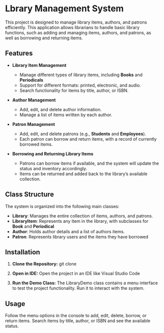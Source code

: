 # Lbrary Management System
This project is designed to manage library items, authors, and patrons efficiently. This application allows librarians to handle basic library functions, such as adding and managing items, authors, and patrons, as well as borrowing and returning items.
## Features
- **Library Item Management**
  - Manage different types of library items, including **Books** and **Periodicals**
  - Support for different formats: printed, electronic, and audio.
  - Search functionality for items by title, author, or ISBN.

- **Author Management**
  - Add, edit, and delete author information.
  - Manage a list of items written by each author.

- **Patron Management**
  - Add, edit, and delete patrons (e.g., **Students** and **Employees**).
  - Each patron can borrow and return items, with a record of currently borrowed items.

- **Borrowing and Returning Library Items**
  - Patrons can borrow items if available, and the system will update the status and inventory accordingly.
  - Items can be returned and added back to the library’s available collection.

## Class Structure
The system is organized into the following main classes:

- **Library**: Manages the entire collection of items, authors, and patrons.
- **LibraryItem**: Represents any item in the library, with subclasses for **Book** and **Periodical**
- **Author**: Holds author details and a list of authors items.
- **Patron**: Represents library users and the items they have borrowed

## Installation
1. **Clone the Repository:**
   git clone <repository-url>

2. **Open in IDE:**
Open the project in an IDE like Visual Studio Code

3. **Run the Demo Class:**
The LibraryDemo class contains a menu interface to test the project functionality. Run it to interact with the system.

## Usage
Follow the menu options in the console to add, edit, delete, borrow, or return items.
Search items by title, author, or ISBN and see the available status.

